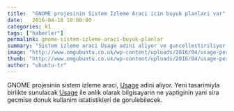 ```yaml
---
title:  "GNOME projesinin Sistem Izleme Araci icin buyuk planlari var"
date:   2016-04-18 10:00:00
categories: k1
tags: ["haberler"]
permalink: gnome-sistem-izleme-araci-buyuk-planlar
summary: "Sistem izleme araci Usage adini aliyor ve guncellestiriliyor."
image: "http://www.omgubuntu.co.uk/wp-content/uploads/2016/04/usage-performance.png"
thumb: "http://www.omgubuntu.co.uk/wp-content/uploads/2016/04/usage-performance-750x879.png"
author: "ubuntu-tr"
---
```


GNOME projesinin sistem izleme araci, [Usage](https://wiki.gnome.org/Design/Apps/Usage/) adini aliyor. Yeni 
tasarimiyla birlikte sunulacak [Usage](https://wiki.gnome.org/Design/Apps/Usage/) ile anlik olarak bilgisayarin 
ne yaptiginin yani sira gecmise donuk kullanim istatistikleri de gorulebilecek.
